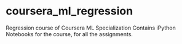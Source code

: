 # coursera_ml_regression
Regression course of Coursera ML Specialization
Contains iPython Notebooks for the course, for all the assignments.
